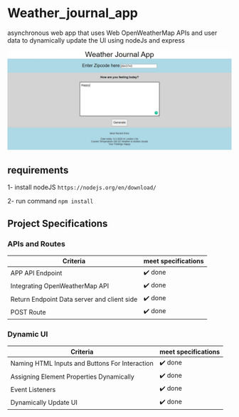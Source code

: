 # Weather_journal_app
asynchronous web app that uses Web OpenWeatherMap APIs and user data to dynamically update the UI using nodeJs and express 

![Image](https://raw.githubusercontent.com/Mostafa-ashraf19/Weather_journal_app/master/image/Weather%20Journal%20App%20example.JPG)

## requirements 

1- install nodeJS ` https://nodejs.org/en/download/ `

2- run command ` npm install `  

## Project Specifications

### APIs and Routes

| Criteria | meet specifications |
| ---------|---------------------|
| APP API Endpoint | :heavy_check_mark: done  |
| Integrating OpenWeatherMap API | :heavy_check_mark: done |
| Return Endpoint Data server and client side | :heavy_check_mark: done |
| POST Route | :heavy_check_mark: done |

### Dynamic UI

| Criteria | meet specifications |
| ---------|---------------------|
| Naming HTML Inputs and Buttons For Interaction | :heavy_check_mark: done  |
| Assigning Element Properties Dynamically | :heavy_check_mark: done |
| Event Listeners | :heavy_check_mark: done |
| Dynamically Update UI | :heavy_check_mark: done |
